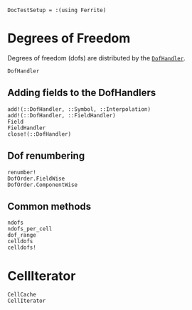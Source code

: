 ```@meta
DocTestSetup = :(using Ferrite)
```

# Degrees of Freedom
Degrees of freedom (dofs) are distributed by the [`DofHandler`](@ref).
```@docs
DofHandler
```

## Adding fields to the DofHandlers
```@docs
add!(::DofHandler, ::Symbol, ::Interpolation)
add!(::DofHandler, ::FieldHandler)
Field
FieldHandler
close!(::DofHandler)
```

## Dof renumbering
```@docs
renumber!
DofOrder.FieldWise
DofOrder.ComponentWise
```

## Common methods
```@docs
ndofs
ndofs_per_cell
dof_range
celldofs
celldofs!
```

# CellIterator
```@docs
CellCache
CellIterator
```
